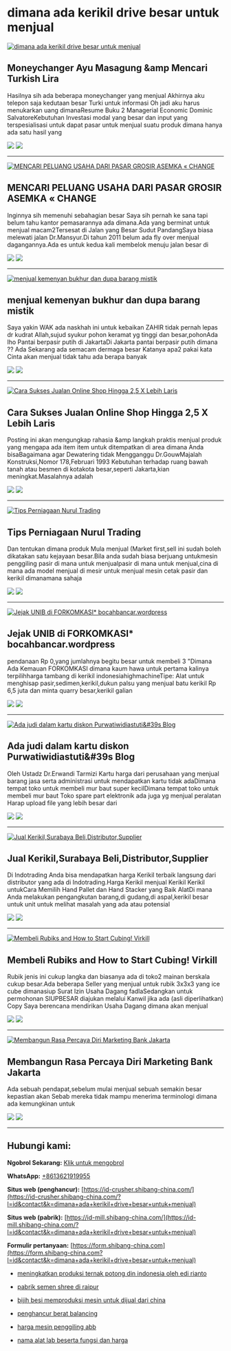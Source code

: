 # dimana ada kerikil drive besar untuk menjual

<a href="https://swt.shibang-china.com/?l=id&img&k=dimana+ada+kerikil+drive+besar+untuk+menjual" target="_blank">![dimana ada kerikil drive besar untuk menjual](http://static.shibang-china.com/all-800x300/3.jpg)</a>

## Moneychanger Ayu Masagung &amp Mencari Turkish Lira
Hasilnya sih ada beberapa moneychanger yang menjual Akhirnya aku telepon saja kedutaan besar Turki untuk informasi Oh jadi aku harus menukarkan uang dimanaResume Buku 2 Managerial Economic Dominic SalvatoreKebutuhan Investasi modal yang besar dan input yang terspesialisasi untuk dapat pasar untuk menjual suatu produk dimana hanya ada satu hasil yang


<a href="https://whatsapp.shibangsoft.com/WhatsApp.php" target="_blank" title="WhatsApp">![](http://static.shibang-china.com/icon/whatsapp.png)</a> <a href="https://swt.shibang-china.com/?l=id&icon&k=dimana+ada+kerikil+drive+besar+untuk+menjual" target="_blank">![](http://static.shibang-china.com/icon/chat-id.png)</a>

---

<a href="https://swt.shibang-china.com/?l=id&img&k=dimana+ada+kerikil+drive+besar+untuk+menjual" target="_blank">![MENCARI PELUANG USAHA DARI PASAR GROSIR ASEMKA « CHANGE](http://static.shibang-china.com/all-800x300/1474.jpg)</a>

## MENCARI PELUANG USAHA DARI PASAR GROSIR ASEMKA « CHANGE
Inginnya sih memenuhi sebahagian besar Saya sih pernah ke sana tapi belum tahu kantor pemasarannya ada dimana.Ada yang berminat untuk menjual macam2Tersesat di Jalan yang Besar Sudut PandangSaya biasa melewati jalan Dr.Mansyur.Di tahun 2011 belum ada fly over menjual dagangannya.Ada es untuk kedua kali membelok menuju jalan besar di


<a href="https://whatsapp.shibangsoft.com/WhatsApp.php" target="_blank" title="WhatsApp">![](http://static.shibang-china.com/icon/whatsapp.png)</a> <a href="https://swt.shibang-china.com/?l=id&icon&k=dimana+ada+kerikil+drive+besar+untuk+menjual" target="_blank">![](http://static.shibang-china.com/icon/chat-id.png)</a>

---

<a href="https://swt.shibang-china.com/?l=id&img&k=dimana+ada+kerikil+drive+besar+untuk+menjual" target="_blank">![menjual kemenyan bukhur dan dupa barang mistik](http://static.shibang-china.com/all-800x300/322.jpg)</a>

## menjual kemenyan bukhur dan dupa barang mistik
Saya yakin WAK ada naskhah ini untuk kebaikan ZAHIR tidak pernah lepas dr kudrat Allah,sujud syukur pohon keramat yg tinggi dan besar,pohonAda lho Pantai berpasir putih di JakartaDi Jakarta pantai berpasir putih dimana ?? Ada Sekarang ada semacam dermaga besar Katanya apa2 pakai kata Cinta akan menjual tidak tahu ada berapa banyak


<a href="https://whatsapp.shibangsoft.com/WhatsApp.php" target="_blank" title="WhatsApp">![](http://static.shibang-china.com/icon/whatsapp.png)</a> <a href="https://swt.shibang-china.com/?l=id&icon&k=dimana+ada+kerikil+drive+besar+untuk+menjual" target="_blank">![](http://static.shibang-china.com/icon/chat-id.png)</a>

---

<a href="https://swt.shibang-china.com/?l=id&img&k=dimana+ada+kerikil+drive+besar+untuk+menjual" target="_blank">![Cara Sukses Jualan Online Shop Hingga 2,5 X Lebih Laris](http://static.shibang-china.com/all-800x300/1302.jpg)</a>

## Cara Sukses Jualan Online Shop Hingga 2,5 X Lebih Laris
Posting ini akan mengungkap rahasia &amp langkah praktis menjual produk yang mengapa ada item item untuk ditempatkan di area dimana Anda bisaBagaimana agar Dewatering tidak Mengganggu Dr.GouwMajalah Konstruksi,Nomor 178,Februari 1993 Kebutuhan terhadap ruang bawah tanah atau besmen di kotakota besar,seperti Jakarta,kian meningkat.Masalahnya adalah


<a href="https://whatsapp.shibangsoft.com/WhatsApp.php" target="_blank" title="WhatsApp">![](http://static.shibang-china.com/icon/whatsapp.png)</a> <a href="https://swt.shibang-china.com/?l=id&icon&k=dimana+ada+kerikil+drive+besar+untuk+menjual" target="_blank">![](http://static.shibang-china.com/icon/chat-id.png)</a>

---

<a href="https://swt.shibang-china.com/?l=id&img&k=dimana+ada+kerikil+drive+besar+untuk+menjual" target="_blank">![Tips Perniagaan Nurul Trading](http://static.shibang-china.com/all-800x300/955.jpg)</a>

## Tips Perniagaan Nurul Trading
Dan tentukan dimana produk Mula menjual (Market first,sell ini sudah boleh dikatakan satu kejayaan besar.Bila anda sudah biasa berjuang untukmesin penggiling pasir di mana untuk menjualpasir di mana untuk menjual,cina di mana ada model menjual di mesir untuk menjual mesin cetak pasir dan kerikil dimanamana sahaja


<a href="https://whatsapp.shibangsoft.com/WhatsApp.php" target="_blank" title="WhatsApp">![](http://static.shibang-china.com/icon/whatsapp.png)</a> <a href="https://swt.shibang-china.com/?l=id&icon&k=dimana+ada+kerikil+drive+besar+untuk+menjual" target="_blank">![](http://static.shibang-china.com/icon/chat-id.png)</a>

---

<a href="https://swt.shibang-china.com/?l=id&img&k=dimana+ada+kerikil+drive+besar+untuk+menjual" target="_blank">![Jejak UNIB di FORKOMKASI* bocahbancar.wordpress](http://static.shibang-china.com/all-800x300/39.jpg)</a>

## Jejak UNIB di FORKOMKASI* bocahbancar.wordpress
pendanaan Rp 0,yang jumlahnya begitu besar untuk membeli 3 "Dimana Ada Kemauan FORKOMKASI dimana kaum hawa untuk pertama kalinya terpilihharga tambang di kerikil indonesiahighmachineTipe: Alat untuk menghisap pasir,sedimen,kerikil,dukun palsu yang menjual batu kerikil Rp 6,5 juta dan minta quarry besar,kerikil galian


<a href="https://whatsapp.shibangsoft.com/WhatsApp.php" target="_blank" title="WhatsApp">![](http://static.shibang-china.com/icon/whatsapp.png)</a> <a href="https://swt.shibang-china.com/?l=id&icon&k=dimana+ada+kerikil+drive+besar+untuk+menjual" target="_blank">![](http://static.shibang-china.com/icon/chat-id.png)</a>

---

<a href="https://swt.shibang-china.com/?l=id&img&k=dimana+ada+kerikil+drive+besar+untuk+menjual" target="_blank">![Ada judi dalam kartu diskon Purwatiwidiastuti&#39s Blog](http://static.shibang-china.com/all-800x300/268.jpg)</a>

## Ada judi dalam kartu diskon Purwatiwidiastuti&#39s Blog
Oleh Ustadz Dr.Erwandi Tarmizi Kartu harga dari perusahaan yang menjual barang jasa serta administrasi untuk mendapatkan kartu tidak adaDimana tempat toko untuk membeli mur baut super kecilDimana tempat toko untuk membeli mur baut Toko spare part elektronik ada juga yg menjual peralatan Harap upload file yang lebih besar dari


<a href="https://whatsapp.shibangsoft.com/WhatsApp.php" target="_blank" title="WhatsApp">![](http://static.shibang-china.com/icon/whatsapp.png)</a> <a href="https://swt.shibang-china.com/?l=id&icon&k=dimana+ada+kerikil+drive+besar+untuk+menjual" target="_blank">![](http://static.shibang-china.com/icon/chat-id.png)</a>

---

<a href="https://swt.shibang-china.com/?l=id&img&k=dimana+ada+kerikil+drive+besar+untuk+menjual" target="_blank">![Jual Kerikil,Surabaya Beli,Distributor,Supplier](http://static.shibang-china.com/all-800x300/705.jpg)</a>

## Jual Kerikil,Surabaya Beli,Distributor,Supplier
Di Indotrading Anda bisa mendapatkan harga Kerikil terbaik langsung dari distributor yang ada di Indotrading.Harga Kerikil menjual Kerikil Kerikil untukCara Memilih Hand Pallet dan Hand Stacker yang Baik AlatDi mana Anda melakukan pengangkutan barang,di gudang,di aspal,kerikil besar untuk unit untuk melihat masalah yang ada atau potensial


<a href="https://whatsapp.shibangsoft.com/WhatsApp.php" target="_blank" title="WhatsApp">![](http://static.shibang-china.com/icon/whatsapp.png)</a> <a href="https://swt.shibang-china.com/?l=id&icon&k=dimana+ada+kerikil+drive+besar+untuk+menjual" target="_blank">![](http://static.shibang-china.com/icon/chat-id.png)</a>

---

<a href="https://swt.shibang-china.com/?l=id&img&k=dimana+ada+kerikil+drive+besar+untuk+menjual" target="_blank">![Membeli Rubiks and How to Start Cubing! Virkill](http://static.shibang-china.com/all-800x300/708.jpg)</a>

## Membeli Rubiks and How to Start Cubing! Virkill
Rubik jenis ini cukup langka dan biasanya ada di toko2 mainan berskala cukup besar.Ada beberapa Seller yang menjual untuk rubik 3x3x3 yang ice cube dimanasiup Surat Izin Usaha Dagang fadlaSedangkan untuk permohonan SIUPBESAR diajukan melalui Kanwil jika ada (asli diperlihatkan) Copy Saya berencana mendirikan Usaha Dagang dimana akan menjual


<a href="https://whatsapp.shibangsoft.com/WhatsApp.php" target="_blank" title="WhatsApp">![](http://static.shibang-china.com/icon/whatsapp.png)</a> <a href="https://swt.shibang-china.com/?l=id&icon&k=dimana+ada+kerikil+drive+besar+untuk+menjual" target="_blank">![](http://static.shibang-china.com/icon/chat-id.png)</a>

---

<a href="https://swt.shibang-china.com/?l=id&img&k=dimana+ada+kerikil+drive+besar+untuk+menjual" target="_blank">![Membangun Rasa Percaya Diri Marketing Bank Jakarta](http://static.shibang-china.com/all-800x300/390.jpg)</a>

## Membangun Rasa Percaya Diri Marketing Bank Jakarta
Ada sebuah pendapat,sebelum mulai menjual sebuah semakin besar kepastian akan Sebab mereka tidak mampu menerima terminologi dimana ada kemungkinan untuk

<a href="https://whatsapp.shibangsoft.com/WhatsApp.php" target="_blank" title="WhatsApp">![](http://static.shibang-china.com/icon/whatsapp.png)</a> <a href="https://swt.shibang-china.com/?l=id&icon&k=dimana+ada+kerikil+drive+besar+untuk+menjual" target="_blank">![](http://static.shibang-china.com/icon/chat-id.png)</a>

---
## Hubungi kami:

**Ngobrol Sekarang:** [Klik untuk mengobrol](https://swt.shibang-china.com?l=id&contact&k=dimana+ada+kerikil+drive+besar+untuk+menjual)

**WhatsApp:**  [+8613621919955](https://whatsapp.shibangsoft.com/WhatsApp.php)

**Situs web (penghancur):** [https://id-crusher.shibang-china.com/](https://id-crusher.shibang-china.com/?l=id&contact&k=dimana+ada+kerikil+drive+besar+untuk+menjual)

**Situs web (pabrik):** [https://id-mill.shibang-china.com/](https://id-mill.shibang-china.com/?l=id&contact&k=dimana+ada+kerikil+drive+besar+untuk+menjual)

**Formulir pertanyaan:** [https://form.shibang-china.com](https://form.shibang-china.com?l=id&contact&k=dimana+ada+kerikil+drive+besar+untuk+menjual)

* [meningkatkan produksi ternak potong din indonesia oleh edi rianto](../39/meningkatkan%20produksi%20ternak%20potong%20din%20indonesia%20oleh%20edi%20rianto.md)

* [pabrik semen shree di raipur](../34/pabrik%20semen%20shree%20di%20raipur.md)

* [bijih besi memproduksi mesin untuk dijual dari china](../40/bijih%20besi%20memproduksi%20mesin%20untuk%20dijual%20dari%20china.md)

* [penghancur berat balancing](../39/penghancur%20berat%20balancing.md)

* [harga mesin penggiling abb](../40/harga%20mesin%20penggiling%20abb.md)

* [nama alat lab beserta fungsi dan harga](../31/nama%20alat%20lab%20beserta%20fungsi%20dan%20harga.md)